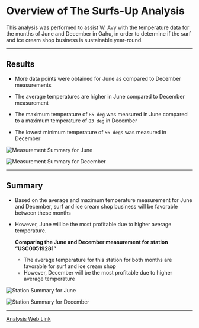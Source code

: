 # Overview of The Surfs-Up Analysis

This analysis was performed to assist W. Avy with the temperature data for the months of June and December in Oahu, in order to determine if the surf and ice cream shop business is sustainable year-round.

---

## Results

* More data points were obtained for June as compared to December measurements

* The average temperatures are higher in June compared to December measurement 

* The maximum temperature of `85 deg` was measured in June compared to a maximum temperature of `83 deg` in December

* The lowest minimum temperature of `56 degs` was measured in December 


![Measurement Summary for June](https://github.com/charleside2001/surfs_up/blob/main/Analysis/sum_stat_june.PNG) 


![Measurement Summary for December](https://github.com/charleside2001/surfs_up/blob/main/Analysis/sum_stat_dec.PNG) 

---

## Summary

* Based on the average and maximum temperature measurement for June and December, surf and ice cream shop business will be favorable between these months

* However, June will be the most profitable due to higher average temperature.
    
    **Comparing the June and December measurement for station “USC00519281”**   
   
    * The average temperature for this station for both months are favorable for surf and ice cream shop
    * However, December will be the most profitable due to higher average temperature    


![Station Summary for June](https://github.com/charleside2001/surfs_up/blob/main/Analysis/sta_sum_stat_june.PNG) 


![Station Summary for December](https://github.com/charleside2001/surfs_up/blob/main/Analysis/sta_sum_stat_dec.PNG)  

---

[Analysis Web Link](https://github.com/charleside2001/surfs_up)